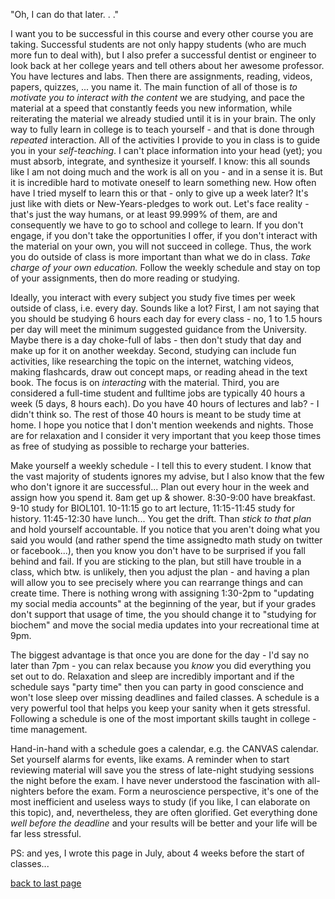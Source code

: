 "Oh, I can do that later. . ."

I want you to be successful in this course and every other course you are taking. Successful students are not only happy students (who are much more fun to deal with), but I also prefer a successful dentist or engineer to look back at her college years and tell others about her awesome professor. You have lectures and labs. Then there are assignments, reading, videos, papers, quizzes, ... you name it. The main function of all of those is _to motivate you to interact with the content_ we are studying, and pace the material at a speed that constantly feeds you new information, while reiterating the material we already studied until it is in your brain. The only way to fully learn in college is to teach yourself - and that is done through _repeated_ interaction. All of the activities I provide to you in class is to guide you in your _self-teaching_. I can't place information into your head (yet); you must absorb, integrate, and synthesize it yourself. I know: this all sounds like I am not doing much and the work is all on you - and in a sense it is. But it is incredible hard to motivate oneself to learn something new. How often have I tried myself to learn this or that - only to give up a week later? It's just like with diets or New-Years-pledges to work out. Let's face reality - that's just the way humans, or at least 99.999% of them, are and consequently we have to go to school and college to learn. If you don't engage, if you don't take the opportunities I offer, if you don't interact with the material on your own, you will not succeed in college. Thus, the work you do outside of class is more important than what we do in class. _Take charge of your own education._ Follow the weekly schedule and stay on top of your assignments, then do more reading or studying.

Ideally, you interact with every subject you study five times per week outside of class, i.e. every day. Sounds like a lot? First, I am not saying that you should be studying 6 hours each day for every class - no, 1 to 1.5 hours per day will meet the minimum suggested guidance from the University. Maybe there is a day choke-full of labs - then don't study that day and make up for it on another weekday. Second, studying can include fun activities, like researching the topic on the internet, watching videos, making flashcards, draw out concept maps, or reading ahead in the text book. The focus is on _interacting_ with the material. Third, you are considered a full-time student and fulltime jobs are typically 40 hours a week (5 days, 8 hours each). Do you have 40 hours of lectures and lab? - I didn't think so. The rest of those 40 hours is meant to be study time at home. I hope you notice that I don't mention weekends and nights. Those are for relaxation and I consider it very important that you keep those times as free of studying as possible to recharge your batteries.

Make yourself a weekly schedule - I tell this to every student. I know that the vast majority of students ignores my advise, but I also know that the few who don't ignore it are successful... Plan out every hour in the week and assign how you spend it. 8am get up & shower. 8:30-9:00 have breakfast. 9-10 study for BIOL101. 10-11:15 go to art lecture, 11:15-11:45 study for history. 11:45-12:30 have lunch... You get the drift. Than _stick to that plan_ and hold yourself accountable. If you notice that you aren't doing what you said you would (and rather spend the time assignedto math study on twitter or facebook...), then you know you don't have to be surprised if you fall behind and fail. If you are sticking to the plan, but still have trouble in a class, which btw. is unlikely, then you adjust the plan - and having a plan will allow you to see precisely where you can rearrange things and can create time. There is nothing wrong with assigning 1:30-2pm to "updating my social media accounts" at the beginning of the year, but if your grades don't support that usage of time, the you should change it to "studying for biochem" and move the social media updates into your recreational time at 9pm.

The biggest advantage is that once you are done for the day - I'd say no later than 7pm - you can relax because you _know_ you did everything you set out to do. Relaxation and sleep are incredibly important and if the schedule says "party time" then you can party in good conscience and won't lose sleep over missing deadlines and failed classes. A schedule is a very powerful tool that helps you keep your sanity when it gets stressful. Following a schedule is one of the most important skills taught in college - time management.

Hand-in-hand with a schedule goes a calendar, e.g. the CANVAS calendar. Set yourself alarms for events, like exams. A reminder when to start reviewing material will save you the stress of late-night studying sessions the night before the exam. I have never understood the fascination with all-nighters before the exam. Form a neuroscience perspective, it's one of the most inefficient and useless ways to study (if you like, I can elaborate on this topic), and, nevertheless, they are often glorified. Get everything done _well before the deadline_ and your results will be better and your life will be far less stressful.

PS: and yes, I wrote this page in July, about 4 weeks before the start of classes...



[back to last page](./..)